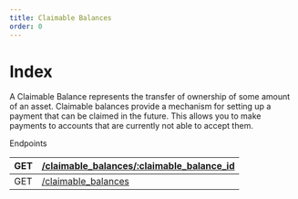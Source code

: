 ```yaml
---
title: Claimable Balances
order: 0
---
```


# Index

A Claimable Balance represents the transfer of ownership of some amount of an asset. Claimable balances provide a mechanism for setting up a payment that can be claimed in the future. This allows you to make payments to accounts that are currently not able to accept them.

Endpoints

| GET | [/claimable\_balances/:claimable\_balance\_id](https://developers.stellar.org/api/resources/claimablebalances/single/) |
| :--- | :--- |
| GET | [/claimable\_balances](https://developers.stellar.org/api/resources/claimablebalances/list/) |

